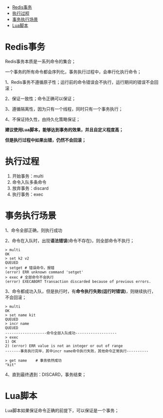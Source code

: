 - [Redis事务](#redis事务)
- [执行过程](#执行过程)
- [事务执行场景](#事务执行场景)
- [Lua脚本](#lua脚本)

# Redis事务

Redis事务本质是一系列命令的集合；

一个事务的所有命令都会序列化，事务执行过程中，会串行化执行命令；

1、Redis事务不遵循原子性；运行前的命令错误会不执行，运行期间的错误不会回滚；

2、保证一致性；命令正确可以保证；

3、遵循隔离性，因为只有一个线程，同时只有一个事务执行；

4、不保证持久性，由持久化策略保证；

**建议使用Lua脚本，能够达到事务的效果，并且自定义程度高；**

**但是执行过程中如果出错，仍然不会回滚；**

# 执行过程

1. 开始事务：multi
2. 命令入队多条命令
3. 放弃事务：discard
4. 执行事务：exec

# 事务执行场景

1、命令全部正确，则执行成功

2、命令在入队时，出现**语法错误**(命令不存在)，则全部命令不执行；

```shell
> multi
OK
> set k2 v2
QUEUED
> setget # 错误命令，报错
(error) ERR unknown command 'setget'
> exec # 全部命令不会执行
(error) EXECABORT Transaction discarded because of previous errors.
```

3、命令都成功入队，但是执行时，有**命令执行失败(运行时错误)**，则继续执行，不会回滚；

```shell
> multi
OK
> set name kit
QUEUED
> incr name
QUEUED
-------------------命令全部入队成功-------------------
> exec
1) OK
2) (error) ERR value is not an integer or out of range
-------事务执行完毕，其中incr name命令执行失败，其他命令正常执行----------

> get name    # 事务依然成功
"kit"
```

4、直到最终遇到：DISCARD，事务结束；

# Lua脚本

Lua脚本如果保证命令正确的前提下，可以保证是一个事务；
